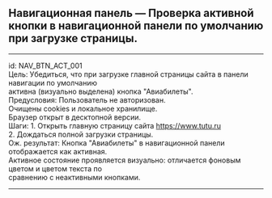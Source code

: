## Навигационная панель — Проверка активной кнопки в навигационной панели по умолчанию при загрузке страницы.

---


id:             NAV_BTN_ACT_001  
Цель:           Убедиться, что при загрузке главной страницы сайта в панели навигации по умолчанию  
                активна (визуально выделена) кнопка "Авиабилеты".  
Предусловия:    Пользователь не авторизован.  
                Очищены cookies и локальное хранилище.  
                Браузер открыт в десктопной версии.  
Шаги:           1. Открыть главную страницу сайта https://www.tutu.ru  
                2. Дождаться полной загрузки страницы.  
Ож. результат:  Кнопка "Авиабилеты" в навигационной панели отображается как активная.  
                Активное состояние проявляется визуально: отличается фоновым цветом и цветом текста по  
                сравнению с неактивными кнопками.  


---